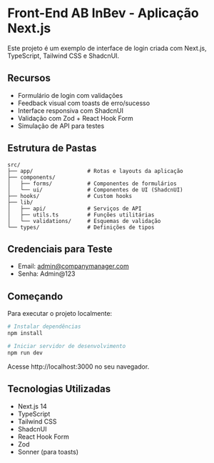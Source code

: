 # Front-End AB InBev - Aplicação Next.js

Este projeto é um exemplo de interface de login criada com Next.js, TypeScript, Tailwind CSS e ShadcnUI.

## Recursos

- Formulário de login com validações
- Feedback visual com toasts de erro/sucesso
- Interface responsiva com ShadcnUI
- Validação com Zod + React Hook Form
- Simulação de API para testes

## Estrutura de Pastas

```
src/
├── app/                 # Rotas e layouts da aplicação
├── components/
│   ├── forms/           # Componentes de formulários
│   └── ui/              # Componentes de UI (ShadcnUI)
├── hooks/               # Custom hooks
├── lib/
│   ├── api/             # Serviços de API
│   ├── utils.ts         # Funções utilitárias
│   └── validations/     # Esquemas de validação
└── types/               # Definições de tipos
```

## Credenciais para Teste

- Email: admin@companymanager.com
- Senha: Admin@123

## Começando

Para executar o projeto localmente:

```bash
# Instalar dependências
npm install

# Iniciar servidor de desenvolvimento
npm run dev
```

Acesse http://localhost:3000 no seu navegador.

## Tecnologias Utilizadas

- Next.js 14
- TypeScript
- Tailwind CSS
- ShadcnUI
- React Hook Form
- Zod
- Sonner (para toasts)